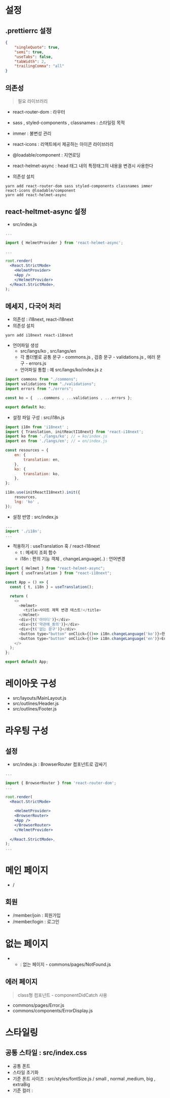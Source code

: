# 설정

## .prettierrc 설정

```json
{
    "singleQuote": true,
    "semi": true,
    "useTabs": false,
    "tabWidth": 2,
    "trailingComma": "all"
}
```


## 의존성
> 필요 라이브러리 

 - react-router-dom : 라우터
 - sass , styled-components , classnames : 스타일링 목적
 - immer : 불변성 관리
 - react-icons : 리액트에서 제공하는 아이콘 라이브러리 
 - @loadable/component : 지연로딩 
 - react-helmet-async : head 태그 내의 특정태그의 내용을 변경시 사용한다

- 의존성 설치

```
yarn add react-router-dom sass styled-components classnames immer react-icons @loadable/component
yarn add react-helmet-async
```

## react-heltmet-async 설정

- src/index.js

```jsx
...

import { HelmetProvider } from 'react-helmet-async';

...

root.render(
  <React.StrictMode>
    <HelmetProvider>
    <App />
    </HelmetProvider>
  </React.StrictMode>,
);

```

## 메세지 , 다국어 처리

- 의존성 : i18next, react-i18next
- 의존성 설치

```
yarn add i18next react-i18next
```


- 언어파일 생성
    - src/langs/ko , src/langs/en
    - 각 폴더별로 공통 문구 - commons.js , 검증 문구 - validations.js , 에러 문구 - errors.js 
    - 언어파일 통합 : 예 src/langs/ko/index.js
z
```js
import commons from "./commons";
import validations from "./validations";
import errors from "./errors";

const ko = {  ...commons , ...validations , ...errors };

export default ko;

```

- 설정 파일 구성 : src/i18n.js

```js
import i18n from 'i18next' ;
import { Translation, initReactI18next} from 'react-i18next';
import ko from './langs/ko'; // = ko/index.js
import en from './langs/en'; // = en/index.js

const resources = {
    en: {
        translation: en,
    },
    ko: {
        translation: ko,
    },
};

i18n.use(initReactI18next).init({
    resources,
    lng: 'ko' , 
});
```

- 설정 반영 : src/index.js

```js
...
import './i18n';
...
```

- 적용하기 : useTranslation 훅 / react-i18next
    - t : 메세지 조회 함수
    - i18n : 편의 기능 객체 ,  changeLanguage(..) : 언어변경  


```js
import { Helmet } from "react-helmet-async";
import { useTranslation } from "react-i18next";

const App = () => {
  const { t, i18n } = useTranslation();

  return (
    <>
      <Helmet>
        <title>사이트 제목 변경 테스트!</title>
      </Helmet>
      <div>{t('아이디')}</div>
      <div>{t('약관에_동의')}</div>
      <div>{t('없는 문구')}</div>
      <button type="button" onClick={()=> i18n.changeLanguage('ko')}>한국어</button>
      <button type="button" onClick={()=> i18n.changeLanguage('en')}>English</button>
    </>
  );
};

export default App;

```
                                                         

# 레이아웃 구성

- src/layouts/MainLayout.js
- src/outlines/Header.js
- src/outlines/Footer.js

# 라우팅 구성

## 설정
- src/index.js : BrowserRouter 컴포넌트로 감싸기

```jsx
...

import { BrowserRouter } from 'react-router-dom';
...

root.render(
  <React.StrictMode>
    
    <HelmetProvider>
    <BrowserRouter>
    <App />
    </BrowserRouter>
    </HelmetProvider>
    
  </React.StrictMode>,
);
...

```

# 메인 페이지

- / 

## 회원
- /member/join : 회원가입
- /member/login : 로그인

# 없는 페이지
- * : 없는 페이지 - commons/pages/NotFound.js

## 에러 페이지
> class형 컴포넌트 - componentDidCatch 사용

- commons/pages/Error.js
- commons/components/ErrorDisplay.js

# 스타일링

## 공통 스타일 : src/index.css

- 공통 폰트
- 스타일 초기화
- 기준 폰트 사이즈 : src/styles/fontSize.js / small , normal ,medium, big , extraBig 
- 기준 컬러 :
